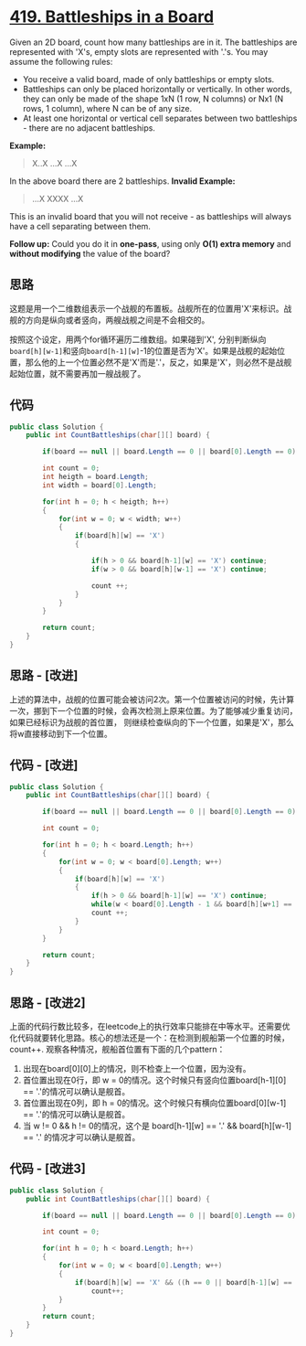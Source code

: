 # [419. Battleships in a Board](https://leetcode.com/problems/battleships-in-a-board/)

Given an 2D board, count how many battleships are in it. The battleships are represented with 'X's, empty slots are represented with '.'s. You may assume the following rules:

* You receive a valid board, made of only battleships or empty slots.
* Battleships can only be placed horizontally or vertically. In other words, they can only be made of the shape 1xN (1 row, N columns) or Nx1 (N rows, 1 column), where N can be of any size.
* At least one horizontal or vertical cell separates between two battleships - there are no adjacent battleships.

**Example:**

> X..X
> ...X
> ...X

In the above board there are 2 battleships.
**Invalid Example:**

> ...X
> XXXX
> ...X

This is an invalid board that you will not receive - as battleships will always have a cell separating between them.

**Follow up:**
Could you do it in **one-pass**, using only **O(1) extra memory** and **without modifying** the value of the board?

## 思路

这题是用一个二维数组表示一个战舰的布置板。战舰所在的位置用'X'来标识。战舰的方向是纵向或者竖向，两艘战舰之间是不会相交的。

按照这个设定，用两个for循环遍历二维数组。如果碰到'X', 分别判断纵向`board[h][w-1]`和竖向`board[h-1][w]`-1的位置是否为'X'。如果是战舰的起始位置，那么他的上一个位置必然不是'X'而是'.'，反之，如果是'X'，则必然不是战舰起始位置，就不需要再加一艘战舰了。

## 代码

```csharp
public class Solution {
    public int CountBattleships(char[][] board) {

        if(board == null || board.Length == 0 || board[0].Length == 0) return 0;

        int count = 0;
        int heigth = board.Length;
        int width = board[0].Length;

        for(int h = 0; h < heigth; h++)
        {
            for(int w = 0; w < width; w++)
            {
                if(board[h][w] == 'X')
                {

                    if(h > 0 && board[h-1][w] == 'X') continue;
                    if(w > 0 && board[h][w-1] == 'X') continue;

                    count ++;
                }
            }
        }

        return count;
    }
}
```

## 思路 - [改进]

上述的算法中，战舰的位置可能会被访问2次。第一个位置被访问的时候，先计算一次，挪到下一个位置的时候，会再次检测上原来位置。为了能够减少重复访问，如果已经标识为战舰的首位置， 则继续检查纵向的下一个位置，如果是'X'，那么将w直接移动到下一个位置。

## 代码 - [改进]

```csharp
public class Solution {
    public int CountBattleships(char[][] board) {

        if(board == null || board.Length == 0 || board[0].Length == 0) return 0;

        int count = 0;

        for(int h = 0; h < board.Length; h++)
        {
            for(int w = 0; w < board[0].Length; w++)
            {
                if(board[h][w] == 'X')
                {
                    if(h > 0 && board[h-1][w] == 'X') continue;
                    while(w < board[0].Length - 1 && board[h][w+1] == 'X') w++;
                    count ++;
                }
            }
        }

        return count;
    }
}
```

## 思路 - [改进2]

上面的代码行数比较多，在leetcode上的执行效率只能排在中等水平。还需要优化代码就要转化思路。核心的想法还是一个：在检测到舰船第一个位置的时候，count++. 观察各种情况，舰船首位置有下面的几个pattern：

1. 出现在board[0][0]上的情况，则不检查上一个位置，因为没有。
2. 首位置出现在0行，即 w = 0的情况。这个时候只有竖向位置board[h-1][0] == '.'的情况可以确认是舰首。
3. 首位置出现在0列，即 h = 0的情况。这个时候只有横向位置board[0][w-1] == '.'的情况可以确认是舰首。
4. 当 w != 0 && h != 0的情况，这个是 board[h-1][w] == '.' && board[h][w-1] == '.' 的情况才可以确认是舰首。

## 代码 - [改进3]

```csharp
public class Solution {
    public int CountBattleships(char[][] board) {

        if(board == null || board.Length == 0 || board[0].Length == 0) return 0;

        int count = 0;

        for(int h = 0; h < board.Length; h++)
        {
            for(int w = 0; w < board[0].Length; w++)
            {
                if(board[h][w] == 'X' && ((h == 0 || board[h-1][w] == '.') && (w == 0 || board[h][w-1] == '.')))
                    count++;
            }
        }
        return count;
    }
}
```
